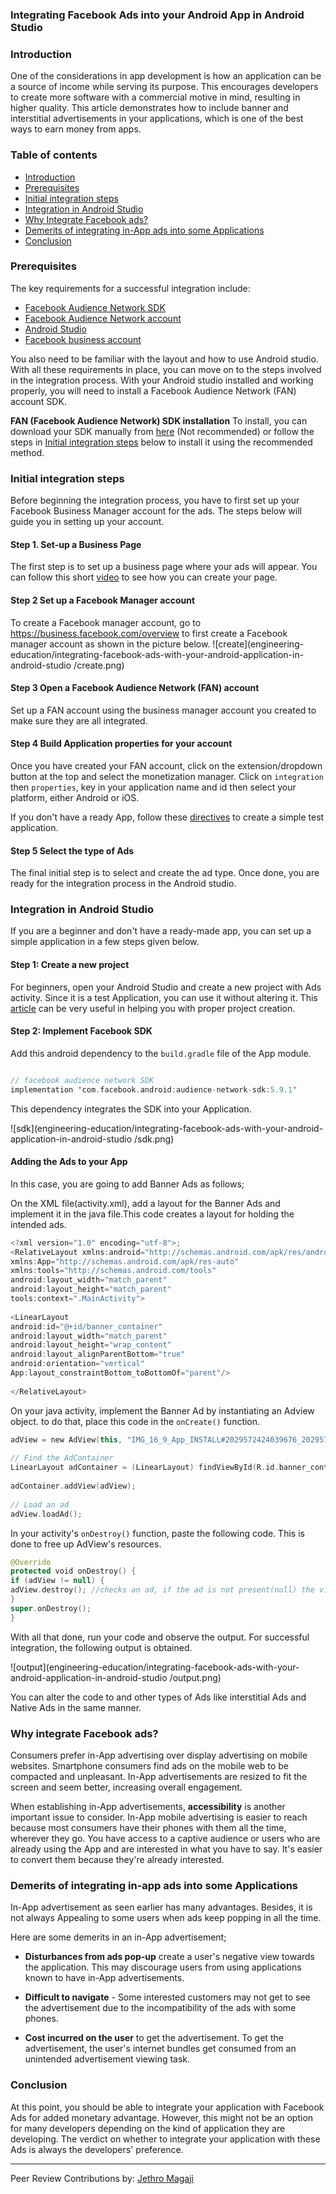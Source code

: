 ### Integrating Facebook Ads into your Android App in Android Studio

### Introduction
One of the considerations in app development is how an application can be a source of income while serving its purpose. This encourages developers to create more software with a commercial motive in mind, resulting in higher quality.
This article demonstrates how to include banner and interstitial advertisements in your applications, which is one of the best ways to earn money from apps.

### Table of contents
- [Introduction](#introduction)
- [Prerequisites](#prerequisites)
- [Initial integration steps](#initial-integration-steps)
- [Integration in Android Studio](#integration-in-android-studio)
- [Why Integrate Facebook ads?](#why-integrate-facebook-ads)
- [Demerits of integrating in-App ads into some Applications](#demerits-of-integrating-in-app-ads-into-some-applications)
- [Conclusion](#conclusion)

### Prerequisites
The key requirements for a successful integration include:
- [Facebook Audience Network SDK](https://developers.facebook.com/resources/audience-network-sdk-6.7.0.zip)
- [Facebook Audience Network account](https://business.facebook.com/pub/home/?source=help&business_id=1101812683558213&global_scope_id=1101812683558213)
- [Android Studio](https://developer.android.com/studio/releases)
- [Facebook business account](https://business.facebook.com/overview)

You also need to be familiar with the layout and how to use Android studio. With all these requirements in place, you can move on to the steps involved in the integration process.
With your Android studio installed and working properly, you will need to install a Facebook Audience Network (FAN) account SDK.

**FAN (Facebook Audience Network) SDK installation**
To install, you can download your SDK manually from [here](https://developers.facebook.com/resources/audience-network-sdk-6.8.0.zip) (Not recommended) or follow the steps in [Initial integration steps](#initial-integration-steps) below to install it using the recommended method.

### Initial integration steps
Before beginning the integration process, you have to first set up your Facebook Business Manager account for the ads.
The steps below will guide you in setting up your account.

#### Step 1. **Set-up a  Business Page**
The first step is to set up a business page where your ads will appear. You can follow this short [video](https://www.youtube.com/watch?v=fzW4eHQQLFk) to see how you can create your page.

#### Step 2 **Set up a Facebook Manager  account**
To create a Facebook manager account, go to https://business.facebook.com/overview to first create a Facebook manager account as shown in the picture below.
![create](engineering-education/integrating-facebook-ads-with-your-android-application-in-android-studio
/create.png)

#### Step 3 **Open a Facebook Audience Network (FAN) account**
Set up a FAN account using the business manager account you created to make sure they are all integrated.

#### Step 4 Build Application properties for your account
Once you have created your FAN account, click on the extension/dropdown button at the top and select the monetization manager. Click on `integration` then `properties`, key in your application name and id then select your platform, either Android or iOS.

If you don't have a ready App, follow these [directives](#integration-in-android-studio) to create a simple test application.

#### Step 5 Select the type of Ads
The final initial step is to select and create the ad type.
Once done, you are ready for the integration process in the Android studio.


### Integration in Android Studio
If you are a beginner and don't have a ready-made app, you can set up a simple application in a few steps given below.

#### Step 1: Create a new project
For beginners, open your Android Studio and create a new project with Ads activity. Since it is a test Application, you can use it without altering it. This [article](https://www.section.io/engineering-education/first-android-App/) can be very useful in helping you with proper project creation.

#### Step 2: Implement Facebook SDK
Add this android dependency to the `build.gradle` file of the App module.
```kotlin

// facebook audience network SDK
implementation 'com.facebook.android:audience-network-sdk:5.9.1'

```
This dependency integrates the SDK into your Application.

![sdk](engineering-education/integrating-facebook-ads-with-your-android-application-in-android-studio
/sdk.png)

#### Adding the Ads to your App
In this case, you are going to add Banner Ads as follows;

On the XML file(activity.xml), add a layout for the Banner Ads and implement it in the java file.This code creates a layout for holding the intended ads.
```kotlin
<?xml version="1.0" encoding="utf-8">;
<RelativeLayout xmlns:android="http://schemas.android.com/apk/res/android"
xmlns:App="http://schemas.android.com/apk/res-auto"
xmlns:tools="http://schemas.android.com/tools"
android:layout_width="match_parent"
android:layout_height="match_parent"
tools:context=".MainActivity">
 
<LinearLayout
android:id="@+id/banner_container"
android:layout_width="match_parent"
android:layout_height="wrap_content"
android:layout_alignParentBottom="true"
android:orientation="vertical"
App:layout_constraintBottom_toBottomOf="parent"/>
 
</RelativeLayout>

```

On your java activity, implement the Banner Ad by instantiating an Adview object. to do that, place this code in the `onCreate()` function.

```kotlin
adView = new AdView(this, "IMG_16_9_App_INSTALL#2029572424039676_2029575434039375", AdSize.BANNER_HEIGHT_60);
 
// Find the AdContainer
LinearLayout adContainer = (LinearLayout) findViewById(R.id.banner_container);
 
adContainer.addView(adView);
 
// Load an ad
adView.loadAd();

```
In your activity's `onDestroy()` function, paste the following code. This is done to free up AdView's resources.

```kotlin
@Override
protected void onDestroy() {
if (adView != null) {
adView.destroy(); //checks an ad, if the ad is not present(null) the view is destroyed
}
super.onDestroy();
}

```

With all that done, run your code and observe the output.
For successful integration, the following output is obtained.

![output](engineering-education/integrating-facebook-ads-with-your-android-application-in-android-studio
/output.png)

You can alter the code to and other types of Ads like interstitial Ads and Native Ads in the same manner.

### Why integrate Facebook ads?
Consumers prefer in-App advertising over display advertising on mobile websites. Smartphone consumers find ads on the mobile web to be compacted and unpleasant. In-App advertisements are resized to fit the screen and seem better, increasing overall engagement.

When establishing in-App advertisements, **accessibility** is another important issue to consider. In-App mobile advertising is easier to reach because most consumers have their phones with them all the time, wherever they go. You have access to a captive audience or users who are already using the App and are interested in what you have to say. It's easier to convert them because they're already interested.

### Demerits of integrating in-app ads into some Applications
In-App advertisement as seen earlier has many advantages. Besides, it is not always Appealing to some users when ads keep popping in all the time.

Here are some demerits in an in-App advertisement;

- **Disturbances from ads pop-up** create a user's negative view towards the application. This may discourage users from using applications known to have in-App advertisements.

- **Difficult to navigate** - Some interested customers may not get to see the advertisement due to the incompatibility of the ads with some phones.

- **Cost incurred on the user** to get the advertisement. To get the advertisement, the user's internet bundles get consumed from an unintended advertisement viewing task.

### Conclusion
At this point, you should be able to integrate your application with Facebook Ads for added monetary advantage. However, this might not be an option for many developers depending on the kind of application they are developing. 
The verdict on whether to integrate your application with these Ads is always the developers' preference. 

---
Peer Review Contributions by: [Jethro Magaji](/engineering-education/authors/jethro-magaji/)



